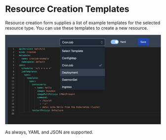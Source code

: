 # Resource Creation Templates

Resource creation form supplies a list of example templates for the selected resource type. You can use these templates to create a new resource.

![Resource Creation Form](./img/create-template.png)

As always, YAML and JSON are supported.
